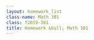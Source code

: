 ```yaml
---
layout: homework_list
class-name: Math 301
class: f2019-301
title: Homework &bull; Math 301
---
```

